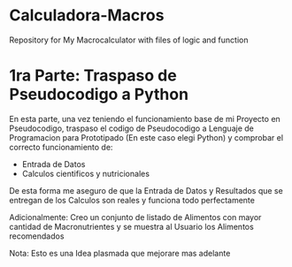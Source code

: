 # Calculadora-Macros
Repository for My Macrocalculator with files of logic and function

# 1ra Parte: Traspaso de Pseudocodigo a Python

En esta parte, una vez teniendo el funcionamiento base de mi Proyecto
en Pseudocodigo, traspaso el codigo de Pseudocodigo a Lenguaje de
Programacion para Prototipado (En este caso elegi Python) y comprobar
el correcto funcionamiento de:

- Entrada de Datos
- Calculos cientificos y nutricionales

De esta forma me aseguro de que la Entrada de Datos y Resultados que
se entregan de los Calculos son reales y funciona todo perfectamente

Adicionalmente: Creo un conjunto de listado de Alimentos con mayor
cantidad de Macronutrientes y se muestra al Usuario los Alimentos recomendados

Nota: Esto es una Idea plasmada que mejorare mas adelante
